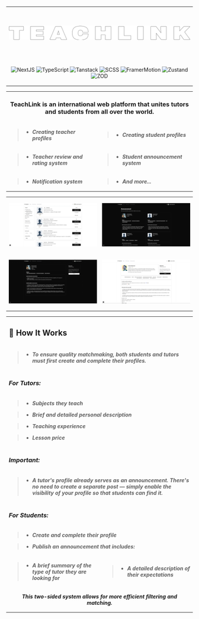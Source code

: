<table>
  <tr>
    <td width='1200px' height='140px'>
      <p align="center">
        <img src="assets/TeachLink.png" width='750px' alt="LogoBot">
      </p>
    </td>
  </tr>

  <tr>
    <td>
      <p align='center'>
        <img alt="NextJS" src="https://img.shields.io/badge/-Next js-090909?style=for-the-badge&logo=nextdotjs&logoColor=white">
        <img alt="TypeScript" src="https://img.shields.io/badge/-TypeScript-090909?style=for-the-badge&logo=typescript&logoColor=white">
        <img alt="Tanstack" src="https://img.shields.io/badge/-React%20Query-090909?style=for-the-badge&logo=reactquery&logoColor=white">
        <img alt="SCSS" src="https://img.shields.io/badge/-scss-090909?style=for-the-badge&logo=sass&logoColor=white">
        <img alt="FramerMotion" src="https://img.shields.io/badge/-Framer Motion-090909?style=for-the-badge&logo=Framer&logoColor=white">
        <img alt="Zustand" src="https://img.shields.io/badge/-Zustand-090909?style=for-the-badge&logo=Zustand&logoColor=white">
        <img alt="ZOD" src="https://img.shields.io/badge/-Zod-090909?style=for-the-badge&logo=Zod&logoColor=white">
      </p>
    </td>
  </tr>
</table>

<table>
  <tr>
    <td colspan="2">
      <h3 align='center'>TeachLink is an international web platform that unites tutors and students from all over the world.</h3>
    </td>
  </tr>
  <tr>
    <td width='550px'>

> - _**Creating teacher profiles**_
    </td>
    <td width='550px'>

> - _**Creating student profiles**_
    </td>
  </tr>
  <tr>
    <td>

> - _**Teacher review and rating system**_
    </td>
    <td>

> - _**Student announcement system**_
    </td>
  </tr>
  <tr>
    <td>

> - _**Notification system**_
    </td>
    <td>

> - _**And more...**_
    </td>
  </tr>
</table>

<table>
  <tr>
    <td>
      <p align="center"><img src="assets/screen1.png" width='550px' alt="Screen1"></p>
    </td>
    <td>
      <p align="center"><img src="assets/screen3.png" width='550px' alt="Screen3"></p>
    </td>
  </tr>
  <tr>
    <td>
      <p align="center"><img src="assets/screen4.png" width='550px' alt="Screen4"></p>
    </td>
    <td>
      <p align="center"><img src="assets/screen2.png" width='550px' alt="Screen2"></p>
    </td>
  </tr>
</table>

<table>
  <tr>
    <td colspan="2">
      <h2>🔧 How It Works</h2>
    </td>
  </tr>

  <tr>
    <td colspan="2">

> - _**To ensure quality matchmaking, both students and tutors must first create and complete their profiles.**_
    </td>
  </tr>

  <tr>
    <td colspan="2">
      <h3>
      
_**For Tutors:**_
      </h3>
    </td>
  </tr>

  <tr>
    <td colspan="2">

> - _**Subjects they teach**_  

> - _**Brief and detailed personal description**_  

> - _**Teaching experience**_  

> - _**Lesson price**_
    </td>
  </tr>

  <tr>
    <td colspan="2">
      <h3>
      
_**Important:**_
      </h3>
    </td>
  </tr>

  <tr>
    <td colspan="2">

> - _**A tutor's profile already serves as an announcement. There's no need to create a separate post — simply enable the visibility of your profile so that students can find it.**_
    </td>
  </tr>

  <tr>
    <td colspan="2">
      <h3>
      
_**For Students:**_
      </h3>
    </td>
  </tr>

  <tr>
    <td colspan="2">

> - _**Create and complete their profile**_  

> - _**Publish an announcement that includes:**_
    </td>
  </tr>

  <tr>
    <td>

> - _**A brief summary of the type of tutor they are looking for**_
    </td>
    <td>
      
> - _**A detailed description of their expectations**_
    </td>
  </tr>

  <tr>
    <td colspan="2" align="center">
      
_**This two-sided system allows for more efficient filtering and matching.**_
    </td>
  </tr>
</table>

